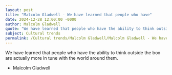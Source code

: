 ```yaml
---
layout: post
title: "Malcolm Gladwell - We have learned that people who have"
date: 2024-12-28 12:00:00 -0000
author: Malcolm Gladwell
quote: "We have learned that people who have the ability to think outside the box are actually more in tune with the world around them."
subject: Cultural trends
permalink: /Cultural trends/Malcolm Gladwell/Malcolm Gladwell - We have learned that people who have
---
```


We have learned that people who have the ability to think outside the box are actually more in tune with the world around them.

- Malcolm Gladwell
